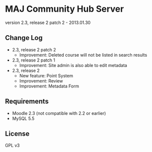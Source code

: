 MAJ Community Hub Server
========================

version 2.3, release 2 patch 2 - 2013.01.30


Change Log
----------

* 2.3, release 2 patch 2
  * Improvement: Deleted course will not be listed in search results
* 2.3, release 2 patch 1
  * Improvement: Site admin is also able to edit metadata
* 2.3, release 2
  * New feature: Point System
  * Improvement: Review
  * Improvement: Metadata Form


Requirements
------------

* Moodle 2.3 (not compatible with 2.2 or earlier)
* MySQL 5.5


License
-------

GPL v3

